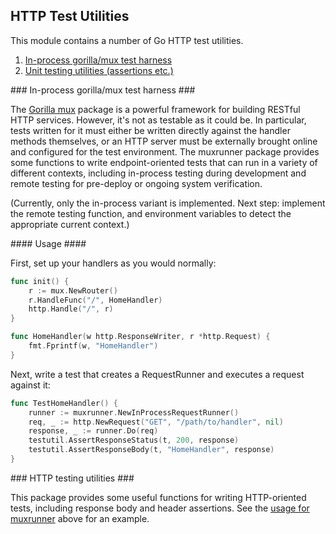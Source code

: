 ## HTTP Test Utilities ##

This module contains a number of Go HTTP test utilities.

1. [In-process gorilla/mux test harness](#muxrunner)
2. [Unit testing utilities (assertions etc.)](#testutil)

<a id="muxrunner"/>
### In-process gorilla/mux test harness ###

The [Gorilla mux](http://www.gorillatoolkit.org/pkg/mux) package is a powerful framework
for building RESTful HTTP services. However, it's not as testable as it could be. In particular,
tests written for it must either be written directly against the handler methods themselves, or
an HTTP server must be externally brought online and configured for the test environment. The
muxrunner package provides some functions to write endpoint-oriented tests that can run in a
 variety of different contexts, including in-process testing during development and remote
 testing for pre-deploy or ongoing system verification.

(Currently, only the in-process variant is implemented. Next step: implement the remote testing
 function, and environment variables to detect the appropriate current context.)

<a id="muxrunner-usage"/>
#### Usage ####

First, set up your handlers as you would normally:

```go
func init() {
    r := mux.NewRouter()
    r.HandleFunc("/", HomeHandler)
    http.Handle("/", r)
}

func HomeHandler(w http.ResponseWriter, r *http.Request) {
    fmt.Fprintf(w, "HomeHandler")
}
```

Next, write a test that creates a RequestRunner and executes a request against it:

```go
func TestHomeHandler() {
    runner := muxrunner.NewInProcessRequestRunner()
    req, _ := http.NewRequest("GET", "/path/to/handler", nil)
    response, _ := runner.Do(req)
    testutil.AssertResponseStatus(t, 200, response)
    testutil.AssertResponseBody(t, "HomeHandler", response)
}
```

<a id="testutil"/>
### HTTP testing utilities ###

This package provides some useful functions for writing HTTP-oriented tests,
including response body and header assertions. See the [usage for muxrunner](#muxrunner-usage)
above for an example.